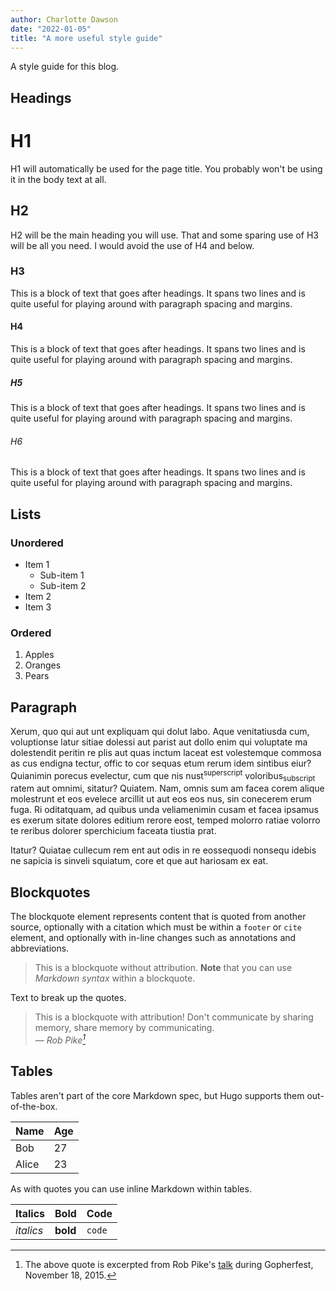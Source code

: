 ```yaml
---
author: Charlotte Dawson
date: "2022-01-05"
title: "A more useful style guide"
---
```


A style guide for this blog.

## Headings

# H1

H1 will automatically be used for the page title. You probably won't be using
it in the body text at all.

## H2

H2 will be the main heading you will use. That and some sparing use of H3 will
be all you need. I would avoid the use of H4 and below.

### H3

This is a block of text that goes after headings. It spans two lines and is quite 
useful for playing around with paragraph spacing and margins.

#### H4

This is a block of text that goes after headings. It spans two lines and is quite 
useful for playing around with paragraph spacing and margins.

##### H5

This is a block of text that goes after headings. It spans two lines and is quite 
useful for playing around with paragraph spacing and margins.

###### H6

This is a block of text that goes after headings. It spans two lines and is quite 
useful for playing around with paragraph spacing and margins.

## Lists

### Unordered

- Item 1
  - Sub-item 1
  - Sub-item 2
- Item 2
- Item 3

### Ordered

1. Apples
1. Oranges
1. Pears

## Paragraph

Xerum, quo qui aut unt expliquam qui dolut labo. Aque venitatiusda cum, 
voluptionse latur sitiae dolessi aut parist aut dollo enim qui voluptate ma 
dolestendit peritin re plis aut quas inctum laceat est volestemque commosa as 
cus endigna tectur, offic to cor sequas etum rerum idem sintibus eiur? Quianimin 
porecus evelectur, cum que nis 
nust<sup>superscript</sup> voloribus<sub>subscript</sub> ratem aut omnimi, 
sitatur? Quiatem. Nam, omnis sum am facea corem alique molestrunt et eos evelece 
arcillit ut aut eos eos nus, sin conecerem erum fuga. Ri oditatquam, ad quibus unda veliamenimin cusam et facea ipsamus es exerum sitate dolores editium rerore 
eost, temped molorro ratiae volorro te reribus dolorer sperchicium faceata 
tiustia prat.

Itatur? Quiatae cullecum rem ent aut odis in re eossequodi nonsequ idebis 
ne sapicia is sinveli squiatum, core et que aut hariosam ex eat.

## Blockquotes

The blockquote element represents content that is quoted from another source, optionally with a citation which must be within a `footer` or `cite` element, and optionally with in-line changes such as annotations and abbreviations.

> This is a blockquote without attribution.
> **Note** that you can use *Markdown syntax* within a blockquote.

Text to break up the quotes.

> This is a blockquote with attribution! Don't communicate by sharing memory, 
> share memory by communicating.<br>
> — <cite>Rob Pike[^1]</cite>

[^1]: The above quote is excerpted from Rob Pike's [talk](https://www.youtube.com/watch?v=PAAkCSZUG1c) during Gopherfest, November 18, 2015.

## Tables

Tables aren't part of the core Markdown spec, but Hugo supports them out-of-the-box.

   Name | Age
--------|------
    Bob | 27
  Alice | 23

As with quotes you can use inline Markdown within tables.

| Italics   | Bold     | Code   |
| --------  | -------- | ------ |
| *italics* | **bold** | `code` |

